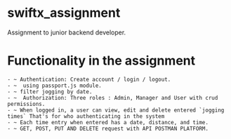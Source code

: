 # swiftx_assignment
Assignment to junior backend developer.
# Functionality in the assignment

    - ~ Authentication: Create account / login / logout.
    - ~  using passport.js module.
    - ~ filter jogging by date.
    - ~  Authorization: Three roles : Admin, Manager and User with crud permissions.
    - ~ When logged in, a user can view, edit and delete entered `jogging times` That's for who authenticating in the system
    - ~ Each time entry when entered has a date, distance, and time.
    - ~ GET, POST, PUT AND DELETE request with API POSTMAN PLATFORM.
